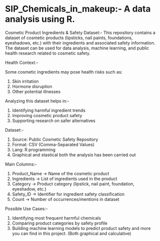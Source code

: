 # SIP_Chemicals_in_makeup:-   A data analysis using R.

Cosmetic Product Ingredients & Safety Dataset:- 
  This repository contains a dataset of cosmetic products (lipsticks, nail paints, foundations, eyeshadows, etc.) with their ingredients and associated safety information. The dataset can be   used for data analysis, machine learning, and public health research related to cosmetic safety.
  
Health Context:-

Some cosmetic ingredients may pose health risks such as:
1. Skin irritation
2. Hormone disruption
3. Other potential illnesses

Analyzing this dataset helps in:-
1. Identifying harmful ingredient trends
2. Improving cosmetic product safety
3. Supporting research on safer alternatives

Dataset:-
1. Source: Public Cosmetic Safety Repository
2. Format: CSV (Comma-Separated Values)
3. Lang: R programming
4. Graphical and stastical both the analysis has been carried out

Main Columns:-
1. Product_Name → Name of the cosmetic product
2. Ingredients → List of ingredients used in the product
3. Category → Product category (lipstick, nail paint, foundation, eyeshadow, etc.)
4. Safety_ID → Identifier for ingredient safety classification
5. Count → Number of occurrences/mentions in dataset

Possible Use Cases:-
1. Identifying most frequent harmful chemicals
2. Comparing product categories by safety profile
3. Building machine learning models to predict product safety and more you can find in this project. (Both graphical and calculative)
